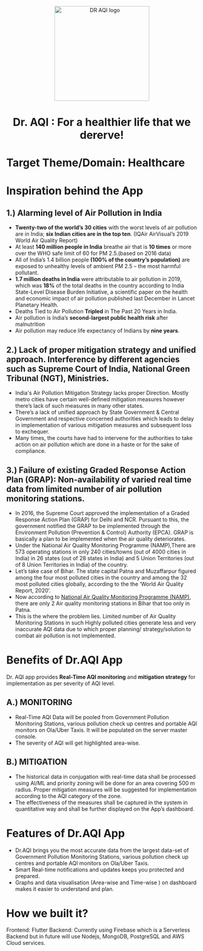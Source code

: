 <p align="center"> <img width="250" alt="DR AQI logo" src="https://user-images.githubusercontent.com/88873588/156773053-0da74826-4a5c-4556-b388-101667894b13.png">

  
# <p align="center"> Dr. AQI : For a healthier life that we dererve!  </p>
  
  

# Target Theme/Domain: Healthcare



# Inspiration behind the App
## 1.) Alarming level of Air Pollution in India

- **Twenty-two of the world’s 30 cities** with the worst levels of air pollution are in India; **six Indian cities are in the top ten**. (IQAir AirVisual’s 2019 World Air Quality Report)
- At least **140 million people in India** breathe air that is **10 times** or more over the WHO safe limit of 60 for PM 2.5.(based on 2016 data)
- All of India’s 1.4 billion people **(100% of the country’s population)** are exposed to unhealthy levels of ambient PM 2.5 – the most harmful pollutant.
- **1.7 million deaths in India** were attributable to air pollution in 2019, which was **18%** of the total deaths in the country according to India State-Level Disease Burden Initiative, a scientific paper on the health and economic impact of air pollution published last December in Lancet Planetary Health.
- Deaths Tied to Air Pollution **Tripled** in The Past 20 Years in India.
- Air pollution is India’s **second-largest public health risk** after malnutrition
- Air pollution may reduce life expectancy of Indians by **nine years**.

## 2.) Lack of proper mitigation strategy and unified approach. Interference by different agencies such as Supreme Court of India, National Green Tribunal (NGT), Ministries.
- India's Air Pollution Mitigation Strategy lacks proper Direction. Mostly metro cities have certain well-defined mitigation measures however there’s lack of such measures in many other states.
- There’s a lack of unified approach by State Government & Central Government and respective concerned authorities which leads to delay in implementation of various mitigation measures and subsequent loss to exchequer.
- Many times, the courts have had to intervene for the authorities to take action on air pollution which are done in a haste or for the sake of compliance.

## 3.) Failure of existing Graded Response Action Plan (GRAP): Non-availability of varied real time data from limited number of air pollution monitoring stations.
- In 2016, the Supreme Court approved the implementation of a Graded Response Action Plan (GRAP) for Delhi and NCR. Pursuant to this, the government notified the GRAP to be implemented through the Environment Pollution (Prevention & Control) Authority (EPCA). GRAP is basically a plan to be implemented when the air quality deteriorates.
- Under the National Air Quality Monitoring Programme (NAMP),There are 573 operating stations in only 240 cities/towns (out of 4000 cities in India) in 26 states (out of 28 states in India) and 5 Union Territories (out of 8 Union Territories in India) of the country.
- Let’s take case of Bihar. The state capital Patna and Muzaffarpur figured among the four most polluted cities in the country and among the 32 most polluted cities globally, according to the the ‘World Air Quality Report, 2020’. 
- Now according to [National Air Quality Monitoring Programme (NAMP)](http://cpcbenvis.nic.in/airpollution/monetoring.htm), there are only 2 Air quality monitoring stations in Bihar that too only in Patna.
- This is the where the problem lies. Limited number of Air Quality Monitoring Stations in such Highly polluted cities generate less and very inaccurate AQI data due to which  proper planning/ strategy/solution to combat air pollution is not implemented.

# Benefits of Dr.AQI App
Dr. AQI app provides **Real-Time AQI monitoring** and **mitigation strategy** for implementation as per severity of AQI level.

## A.)	MONITORING
- Real-Time AQI Data will be pooled from Government Pollution Monitoring Stations, various pollution check up centres and portable AQI monitors on Ola/Uber Taxis. It will be populated on the server master console.
- The severity of AQI will get highlighted area-wise.
## B.) 	MITIGATION
- The historical data in conjugation with real-time data shall be processed using AI/ML and priority zoning will be done for an area covering 500 m radius. Proper mitigation measures will be suggested for implementation according to the AQI category of the zone. 
- The effectiveness of the measures shall be captured in the system in quantitative way and shall be further displayed on the App’s dashboard.

# Features of Dr.AQI App
- Dr.AQI brings you the most accurate data from the largest data-set of Government Pollution Monitoring Stations, various pollution check up centres and portable AQI monitors on Ola/Uber Taxis.
- Smart Real-time notifications and updates keeps you protected and prepared.
- Graphs and data visualisation (Area-wise and Time-wise ) on dashboard makes it easier to understand and plan.

# How we built it?
Frontend: Flutter
Backend: Currently using Firebase which is a Serverless Backend but in future will use Nodejs, MongoDB, PostgreSQL and AWS Cloud services.

